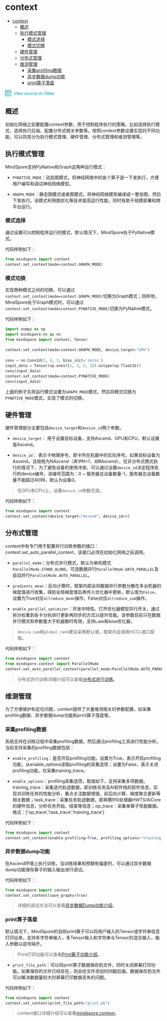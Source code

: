 # context

<!-- TOC -->

- [context](#context)
    - [概述](#概述)
    - [执行模式管理](#执行模式管理)
        - [模式选择](#模式选择)
        - [模式切换](#模式切换)
    - [硬件管理](#硬件管理)
    - [分布式管理](#分布式管理)
    - [维测管理](#维测管理)
        - [采集profiling数据](#采集profiling数据)
        - [异步数据dump功能](#异步数据dump功能)
        - [print算子落盘](#print算子落盘)

<!-- /TOC -->

<a href="https://gitee.com/mindspore/docs/blob/master/api/source_zh_cn/programming_guide/context.md" target="_blank"><img src="../_static/logo_source.png"></a>

## 概述
初始化网络之前要配置context参数，用于控制程序执行的策略。比如选择执行模式、选择执行后端、配置分布式相关参数等。按照context参数设置实现的不同功能，可以将其分为执行模式管理、硬件管理、分布式管理和维测管理等。

## 执行模式管理
MindSpore支持PyNative和Graph这两种运行模式：

- `PYNATIVE_MODE`：动态图模式，将神经网络中的各个算子逐一下发执行，方便用户编写和调试神经网络模型。

- `GRAPH_MODE`：静态图模式或者图模式，将神经网络模型编译成一整张图，然后下发执行。该模式利用图优化等技术提高运行性能，同时有助于规模部署和跨平台运行。

### 模式选择
通过设置可以控制程序运行的模式，默认情况下，MindSpore处于PyNative模式。

代码样例如下：
```python
from mindspore import context
context.set_context(mode=context.GRAPH_MODE)
```

### 模式切换
实现两种模式之间的切换，可以通过`context.set_context(mode=context.GRAPH_MODE)`切换为Graph模式；同样地，MindSpore处于Graph模式时，可以通过 `context.set_context(mode=context.PYNATIVE_MODE)`切换为PyNative模式。

代码样例如下：
```python
import numpy as np
import mindspore.nn as nn
from mindspore import context, Tensor

context.set_context(mode=context.GRAPH_MODE, device_target="GPU")

conv = nn.Conv2d(3, 4, 3, bias_init='zeros')
input_data = Tensor(np.ones([1, 3, 5, 5]).astype(np.float32))
conv(input_data)
context.set_context(mode=context.PYNATIVE_MODE)
conv(input_data)
```

上面的例子先将运行模式设置为`GRAPH_MODE`模式，然后将模式切换为`PYNATIVE_MODE`模式，实现了模式的切换。

## 硬件管理
硬件管理部分主要包括`device_target`和`device_id`两个参数。

- `device_target`： 用于设置目标设备，支持Ascend、GPU和CPU，默认设置是Ascend。

- `device_id`： 表示卡物理序号，即卡所在机器中的实际序号。如果目标设备为Ascend，且规格为N*Ascend（其中N>1，如8*Ascend），在非分布式模式执行的情况下，为了避免设备的使用冲突，可以通过设置`device_id`决定程序执行的device编号，该编号范围为：0 ~ 服务器总设备数量-1，服务器总设备数量不能超过4096，默认为设备0。

> 在GPU和CPU上，设置`device_id`参数无效。

代码样例如下：
```python
from mindspore import context
context.set_context(device_target="Ascend", device_id=6)
```

## 分布式管理
context中有专门用于配置并行训练参数的接口：context.set_auto_parallel_context，该接口必须在初始化网络之前调用。

- `parallel_mode`：分布式并行模式，默认为单机模式`ParallelMode.STAND_ALONE`。可选数据并行`ParallelMode.DATA_PARALLEL`及自动并行`ParallelMode.AUTO_PARALLEL`。

- `gradients_mean`：反向计算时，框架内部会将数据并行参数分散在多台机器的梯度值进行收集，得到全局梯度值后再传入优化器中更新。默认值为`False`，设置为True对应`allreduce_mean`操作，False对应`allreduce_sum`操作。

- `enable_parallel_optimizer`：开发中特性。打开优化器模型并行开关，通过拆分权重到各卡分别进行更新再同步的方式以提升性能。该参数目前只在数据并行模式和参数量大于机器数时有效，支持`Lamb`和`Adam`优化器。

> `device_num`和`global_rank`建议采用默认值，框架内会调用HCCL接口获取。

代码样例如下：
```python
from mindspore import context
from mindspore.context import ParallelMode
context.set_auto_parallel_context(parallel_mode=ParallelMode.AUTO_PARALLEL, gradients_mean=True)
```

> 分布式并行训练详细介绍可以查看[分布式并行训练](https://www.mindspore.cn/tutorial/zh-CN/master/advanced_use/distributed_training_tutorials.html)。

## 维测管理
为了方便维护和定位问题，context提供了大量维测相关的参数配置，如采集profiling数据、异步数据dump功能和print算子落盘等。

### 采集profiling数据
系统支持在训练过程中采集profiling数据，然后通过profiling工具进行性能分析。当前支持采集的profiling数据包括：

- `enable_profiling`：是否开启profiling功能。设置为True，表示开启profiling功能，从enable_options读取profiling的采集选项；设置为False，表示关闭profiling功能，仅采集training_trace。

- `enable_options`：profiling采集选项，取值如下，支持采集多项数据。training_trace：采集迭代轨迹数据，即训练任务及AI软件栈的软件信息，实现对训练任务的性能分析，重点关注数据增强、前后向计算、梯度聚合更新等相关数据；task_trace：采集任务轨迹数据，即昇腾910处理器HWTS/AICore的硬件信息，分析任务开始、结束等信息；op_trace：采集单算子性能数据。格式：['op_trace','task_trace','training_trace']

代码样例如下：
```python
from mindspore import context
context.set_context(enable_profiling=True, profiling_options="training_trace")
```

### 异步数据dump功能
在Ascend环境上执行训练，当训练结果和预期有偏差时，可以通过异步数据dump功能保存算子的输入输出进行调试。

代码样例如下：
```python
from mindspore import context
context.set_context(save_graphs=True)
```

> 详细的调试方法可以查看[异步数据Dump功能介绍](https://www.mindspore.cn/tutorial/zh-CN/master/advanced_use/customized_debugging_information.html#dump)。

### print算子落盘
默认情况下，MindSpore的自研print算子可以将用户输入的Tensor或字符串信息打印出来，支持多字符串输入，多Tensor输入和字符串与Tensor的混合输入，输入参数以逗号隔开。

> Print打印功能可以查看[Print算子功能介绍](https://www.mindspore.cn/tutorial/zh-CN/master/advanced_use/customized_debugging_information.html#print)。

- `print_file_path`：可以将print算子数据保存到文件，同时关闭屏幕打印功能。如果保存的文件已经存在，则会给文件添加时间戳后缀。数据保存到文件可以解决数据量较大时屏幕打印数据丢失的问题。

代码样例如下：
```python
from mindspore import context
context.set_context(print_file_path="print.pb")
```

> context接口详细介绍可以查看[mindspore.context](https://www.mindspore.cn/api/zh-CN/master/api/python/mindspore/mindspore.context.html)。